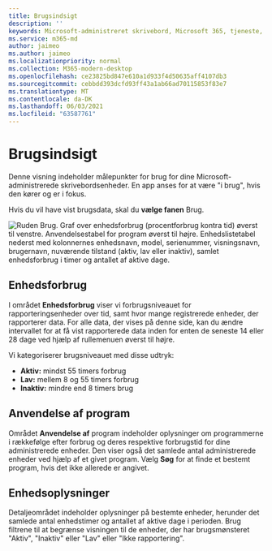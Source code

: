 ```yaml
---
title: Brugsindsigt
description: ''
keywords: Microsoft-administreret skrivebord, Microsoft 365, tjeneste, dokumentation
ms.service: m365-md
author: jaimeo
ms.author: jaimeo
ms.localizationpriority: normal
ms.collection: M365-modern-desktop
ms.openlocfilehash: ce23825bd847e610a1d933f4d50635aff4107db3
ms.sourcegitcommit: cebbdd393dcfd93ff43a1ab66ad70115853f83e7
ms.translationtype: MT
ms.contentlocale: da-DK
ms.lasthandoff: 06/03/2021
ms.locfileid: "63587761"
---
```

# <a name="usage-insights"></a>Brugsindsigt
Denne visning indeholder målepunkter for brug for dine Microsoft-administrerede skrivebordsenheder. En app anses for at være "i brug", hvis den kører og er i fokus.

Hvis du vil have vist brugsdata, skal du **vælge fanen** Brug.

![Ruden Brug. Graf over enhedsforbrug (procentforbrug kontra tid) øverst til venstre. Anvendelsestabel for program øverst til højre. Enhedslistetabel nederst med kolonnernes enhedsnavn, model, serienummer, visningsnavn, brugernavn, nuværende tilstand (aktiv, lav eller inaktiv), samlet enhedsforbrug i timer og antallet af aktive dage.](../../media/insights_usage.png)

## <a name="device-usage"></a>Enhedsforbrug

I området **Enhedsforbrug** viser vi forbrugsniveauet for rapporteringsenheder over tid, samt hvor mange registrerede enheder, der rapporterer data. For alle data, der vises på denne side, kan du ændre intervallet for at få vist rapporterede data inden for enten de seneste 14 eller 28 dage ved hjælp af rullemenuen øverst til højre.

Vi kategoriserer brugsniveauet med disse udtryk:

- **Aktiv:** mindst 55 timers forbrug
- **Lav:** mellem 8 og 55 timers forbrug
- **Inaktiv:** mindre end 8 timers brug




## <a name="application-usage"></a>Anvendelse af program

Området **Anvendelse af** program indeholder oplysninger om programmerne i rækkefølge efter forbrug og deres respektive forbrugstid for dine administrerede enheder. Den viser også det samlede antal administrerede enheder ved hjælp af et givet program. Vælg **Søg** for at finde et bestemt program, hvis det ikke allerede er angivet.


## <a name="device-details"></a>Enhedsoplysninger
Detaljeområdet indeholder oplysninger på bestemte enheder, herunder det samlede antal enhedstimer og antallet af aktive dage i perioden. Brug filtrene til at begrænse visningen til de enheder, der har brugsmønsteret "Aktiv", "Inaktiv" eller "Lav" eller "Ikke rapportering". 
